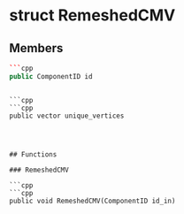 # struct RemeshedCMV


## Members

```cpp
```cpp
public ComponentID id
```
```

```cpp
```cpp
public vector unique_vertices
```
```



## Functions

### RemeshedCMV

```cpp
```cpp
public void RemeshedCMV(ComponentID id_in)
```
```




